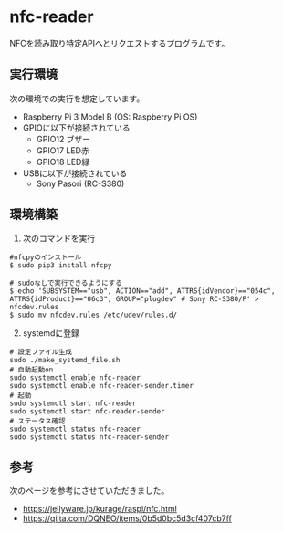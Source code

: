 # nfc-reader

NFCを読み取り特定APIへとリクエストするプログラムです。


## 実行環境

次の環境での実行を想定しています。

* Raspberry Pi 3 Model B (OS: Raspberry Pi OS)
* GPIOに以下が接続されている
    * GPIO12 ブザー
    * GPIO17 LED赤
    * GPIO18 LED緑
* USBに以下が接続されている
    * Sony Pasori (RC-S380)


## 環境構築

1. 次のコマンドを実行

```
#nfcpyのインストール 
$ sudo pip3 install nfcpy

# sudoなしで実行できるようにする
$ echo 'SUBSYSTEM=="usb", ACTION=="add", ATTRS{idVendor}=="054c", ATTRS{idProduct}=="06c3", GROUP="plugdev" # Sony RC-S380/P' > nfcdev.rules
$ sudo mv nfcdev.rules /etc/udev/rules.d/
```

2. systemdに登録

```
# 設定ファイル生成
sudo ./make_systemd_file.sh
# 自動起動on
sudo systemctl enable nfc-reader
sudo systemctl enable nfc-reader-sender.timer
# 起動
sudo systemctl start nfc-reader
sudo systemctl start nfc-reader-sender
# ステータス確認
sudo systemctl status nfc-reader
sudo systemctl status nfc-reader-sender
```


## 参考

次のページを参考にさせていただきました。

* https://jellyware.jp/kurage/raspi/nfc.html
* https://qiita.com/DQNEO/items/0b5d0bc5d3cf407cb7ff
